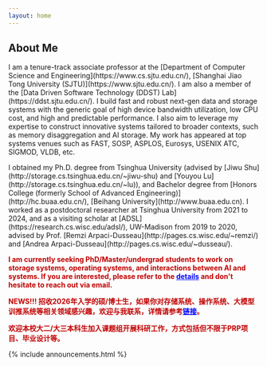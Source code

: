 ```yaml
---
layout: home
---
```


<h2>About Me</h2>

<p class="text-justify">
I am a tenure-track associate professor at the [Department of Computer Science and Engineering](https://www.cs.sjtu.edu.cn/), 
[Shanghai Jiao Tong University (SJTU)](https://www.sjtu.edu.cn/). I am also a member of the [Data Driven Software Technology (DDST) Lab](https://ddst.sjtu.edu.cn/).
I build fast and robust next-gen data and storage systems with the generic goal of 
high device bandwidth utilization, low CPU cost, and high and predictable performance.
I also aim to leverage my expertise to construct innovative systems tailored to broader contexts, 
such as memory disaggregation and AI storage.
My work has appeared at top systems venues such as FAST, SOSP, ASPLOS, Eurosys, USENIX ATC, SIGMOD, VLDB, etc.
</p>

<p class="text-justify">
I obtained my Ph.D. degree from Tsinghua University (advised by [Jiwu Shu](http://storage.cs.tsinghua.edu.cn/~jiwu-shu) 
and [Youyou Lu](http://storage.cs.tsinghua.edu.cn/~lu)), and Bachelor
degree from [Honors College (formerly School of Advanced 
Engineering)](http://hc.buaa.edu.cn/), [Beihang University](http://www.buaa.edu.cn).
I worked as a postdoctoral researcher at Tsinghua University from 2021 to 2024, and as a 
visiting scholar at [ADSL](https://research.cs.wisc.edu/adsl/), UW-Madison from 2019 to 2020, advised by Prof. [Remzi Arpaci-Dusseau](http://pages.cs.wisc.edu/~remzi/) and [Andrea Arpaci-Dusseau](http://pages.cs.wisc.edu/~dusseau/).
</p>

<p style="color: #c00000; font-weight: bold;">I am currently seeking PhD/Master/undergrad students to work on storage systems, operating systems, and interactions between AI and systems. 
    If you are interested, please refer to the <a href="/static_files/recruitment_v3.pdf" style="text-decoration: underline; color: blue;">details</a> and don't hesitate to reach out via email.</p>

<p style="color: #c00000; font-weight: bold;">NEWS!!! 招收2026年入学的硕/博士生，如果你对存储系统、操作系统、大模型训推系统等相关领域感兴趣，欢迎与我联系，详情请参考<a href="/static_files/recruitment_v3.pdf" style="text-decoration: underline; color: blue;">链接</a>。</p>
    
<p style="color: #c00000; font-weight: bold;">欢迎本校大二/大三本科生加入课题组开展科研工作，方式包括但不限于PRP项目、毕业设计等。</p>


<div class="row">
{% include announcements.html %}
</div>

<br />


